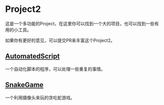# Project2

这是一个多功能的Project，在这里你可以找到一个大的项目，也可以找到一些有用的小工具。

如果你有更好的意见，可以提交PR来丰富这个Project2。



## [AutomatedScript](https://github.com/WLHSDXN/Project2/tree/main/AutomatedScript)

一个自动化脚本的程序，可以处理一些重复的事情。



## [SnakeGame](https://github.com/WLHSDXN/Project2/tree/main/SnakeGame)

一个利用摄像头来玩的贪吃蛇游戏。
